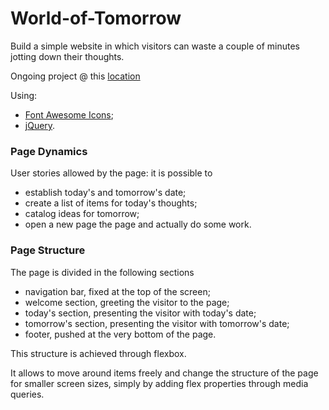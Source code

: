 # World-of-Tomorrow

Build a simple website in which visitors can waste a couple of minutes jotting down their thoughts. 

Ongoing project @ this [location](https://codepen.io/borntofrappe/full/xYdoro/)

Using:
- [Font Awesome Icons](https://fontawesome.com/v4.7.0/); 
- [jQuery](https://jquery.com/).

### Page Dynamics

User stories allowed by the page: it is possible to 

- establish today's and tomorrow's date;
- create a list of items for today's thoughts;
- catalog ideas for tomorrow;
- open a new page the page and actually do some work.

### Page Structure

The page is divided in the following sections

- navigation bar, fixed at the top of the screen;
- welcome section, greeting the visitor to the page;
- today's section, presenting the visitor with today's date;
- tomorrow's section, presenting the visitor with tomorrow's date;
- footer, pushed at the very bottom of the page.

This structure is achieved through flexbox. 

It allows to move around items freely and change the structure of the page for smaller screen sizes, 
simply by adding flex properties through media queries.


